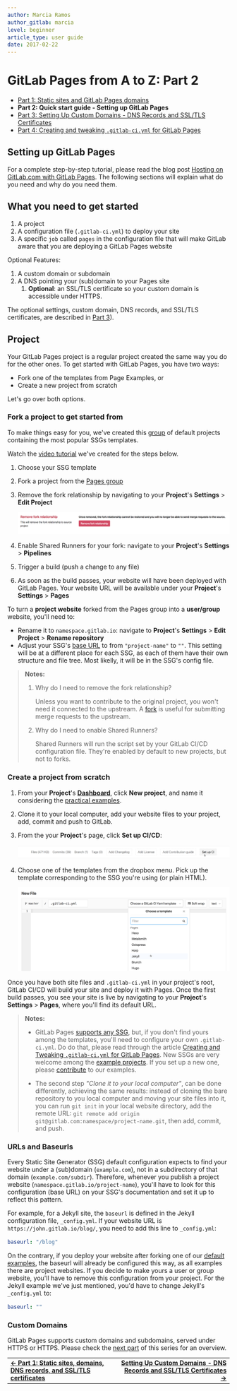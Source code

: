 ```yaml
---
author: Marcia Ramos
author_gitlab: marcia
level: beginner
article_type: user guide
date: 2017-02-22
---
```


# GitLab Pages from A to Z: Part 2

- [Part 1: Static sites and GitLab Pages domains](getting_started_part_one.md)
- **Part 2: Quick start guide - Setting up GitLab Pages**
- [Part 3: Setting Up Custom Domains - DNS Records and SSL/TLS Certificates](getting_started_part_three.md)
- [Part 4: Creating and tweaking `.gitlab-ci.yml` for GitLab Pages](getting_started_part_four.md)

## Setting up GitLab Pages

For a complete step-by-step tutorial, please read the
blog post [Hosting on GitLab.com with GitLab Pages](https://about.gitlab.com/2016/04/07/gitlab-pages-setup/). The following sections will explain
what do you need and why do you need them.

## What you need to get started

1. A project
1. A configuration file (`.gitlab-ci.yml`) to deploy your site
1. A specific `job` called `pages` in the configuration file
that will make GitLab aware that you are deploying a GitLab Pages website

Optional Features:

1. A custom domain or subdomain
1. A DNS pointing your (sub)domain to your Pages site
   1. **Optional**: an SSL/TLS certificate so your custom
   domain is accessible under HTTPS.

The optional settings, custom domain, DNS records, and SSL/TLS certificates, are described in [Part 3](getting_started_part_three.md)).

## Project

Your GitLab Pages project is a regular project created the
same way you do for the other ones. To get started with GitLab Pages, you have two ways:

- Fork one of the templates from Page Examples, or
- Create a new project from scratch

Let's go over both options.

### Fork a project to get started from

To make things easy for you, we've created this
[group](https://gitlab.com/pages) of default projects
containing the most popular SSGs templates.

Watch the [video tutorial](https://youtu.be/TWqh9MtT4Bg) we've
created for the steps below.

1. Choose your SSG template
1. Fork a project from the [Pages group](https://gitlab.com/pages)
1. Remove the fork relationship by navigating to your **Project**'s **Settings** > **Edit Project**

    ![remove fork relashionship](img/remove_fork_relashionship.png)

1. Enable Shared Runners for your fork: navigate to your **Project**'s **Settings** > **Pipelines**
1. Trigger a build (push a change to any file)
1. As soon as the build passes, your website will have been deployed with GitLab Pages. Your website URL will be available under your **Project**'s **Settings** > **Pages**

To turn a **project website** forked from the Pages group into a **user/group** website, you'll need to:

- Rename it to `namespace.gitlab.io`: navigate to **Project**'s **Settings** > **Edit Project** > **Rename repository**
- Adjust your SSG's [base URL](#urls-and-baseurls) to from `"project-name"` to `""`. This setting will be at a different place for each SSG, as each of them have their own structure and file tree. Most likelly, it will be in the SSG's config file.

> **Notes:**
>
>1. Why do I need to remove the fork relationship?
>
>     Unless you want to contribute to the original project,
you won't need it connected to the upstream. A
[fork](https://about.gitlab.com/2016/12/01/how-to-keep-your-fork-up-to-date-with-its-origin/#fork)
is useful for submitting merge requests to the upstream.
>
> 2. Why do I need to enable Shared Runners?
>
>     Shared Runners will run the script set by your GitLab CI/CD
configuration file. They're enabled by default to new projects,
but not to forks.

### Create a project from scratch

1. From your **Project**'s **[Dashboard](https://gitlab.com/dashboard/projects)**,
click **New project**, and name it considering the
[practical examples](getting_started_part_one.md#practical-examples).
1. Clone it to your local computer, add your website
files to your project, add, commit and push to GitLab.
1. From the your **Project**'s page, click **Set up CI/CD**:

    ![setup GitLab CI/CD](img/setup_ci.png)

1. Choose one of the templates from the dropbox menu.
Pick up the template corresponding to the SSG you're using (or plain HTML).

    ![gitlab-ci templates](img/choose_ci_template.png)

Once you have both site files and `.gitlab-ci.yml` in your project's
root, GitLab CI/CD will build your site and deploy it with Pages.
Once the first build passes, you see your site is live by
navigating to your **Project**'s **Settings** > **Pages**,
where you'll find its default URL.

> **Notes:**
>
> - GitLab Pages [supports any SSG](https://about.gitlab.com/2016/06/17/ssg-overview-gitlab-pages-part-3-examples-ci/), but,
if you don't find yours among the templates, you'll need
to configure your own `.gitlab-ci.yml`. Do do that, please
read through the article [Creating and Tweaking `.gitlab-ci.yml` for GitLab Pages](getting_started_part_four.md). New SSGs are very welcome among
the [example projects](https://gitlab.com/pages). If you set
up a new one, please
[contribute](https://gitlab.com/pages/pages.gitlab.io/blob/master/CONTRIBUTING.md)
to our examples.
>
> - The second step _"Clone it to your local computer"_, can be done
differently, achieving the same results: instead of cloning the bare
repository to you local computer and moving your site files into it,
you can run `git init` in your local website directory, add the
remote URL: `git remote add origin git@gitlab.com:namespace/project-name.git`,
then add, commit, and push.

### URLs and Baseurls

Every Static Site Generator (SSG) default configuration expects
to find your website under a (sub)domain (`example.com`), not
in a subdirectory of that domain (`example.com/subdir`). Therefore,
whenever you publish a project website (`namespace.gitlab.io/project-name`),
you'll have to look for this configuration (base URL) on your SSG's
documentation and set it up to reflect this pattern.

For example, for a Jekyll site, the `baseurl` is defined in the Jekyll
configuration file, `_config.yml`. If your website URL is
`https://john.gitlab.io/blog/`, you need to add this line to `_config.yml`:

```yaml
baseurl: "/blog"
```

On the contrary, if you deploy your website after forking one of
our [default examples](https://gitlab.com/pages), the baseurl will
already be configured this way, as all examples there are project
websites. If you decide to make yours a user or group website, you'll
have to remove this configuration from your project. For the Jekyll
example we've just mentioned, you'd have to change Jekyll's `_config.yml` to:

```yaml
baseurl: ""
```

### Custom Domains

GitLab Pages supports custom domains and subdomains, served under HTTPS or HTTPS.
Please check the [next part](getting_started_part_three.md) of this series for an overview.

|||
|:--|--:|
|[**← Part 1: Static sites, domains, DNS records, and SSL/TLS certificates**](getting_started_part_one.md)|[**Setting Up Custom Domains - DNS Records and SSL/TLS Certificates →**](getting_started_part_three.md)|
